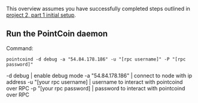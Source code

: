 This overview assumes you have successfully completed steps outlined in 
[project 2, part 1 initial setup](project2-part1.md).

## Run the PointCoin daemon
Command:
```
pointcoind -d debug -a "54.84.178.186" -u "[rpc username]" -P "[rpc password]"
```
-d debug | enable debug mode
-a "54.84.178.186" | connect to node with ip address
-u "[your rpc username] | username to interact with pointcoind over RPC
-p "[your rpc password] | password to interact with pointcoind over RPC

